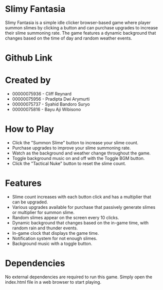 # Slimy Fantasia
Slimy Fantasia is a simple idle clicker browser-based game where player summon slimes by clicking a button and can purchase upgrades to increase their slime summoning rate. The game features a dynamic background that changes based on the time of day and random weather events.

# Github Link

# Created by
- 00000075936 - Cliff Reynard
- 00000075956 - Pradipta Dwi Arymurti
- 00000075737 - Syahid Bandoro Suryo
- 00000075816 - Bayu Aji Wibisono

# How to Play
- Click the "Summon Slime" button to increase your slime count.
- Purchase upgrades to improve your slime summoning rate.
- Watch as the background and weather change throughout the game.
- Toggle background music on and off with the Toggle BGM button.
- Click the "Tactical Nuke" button to reset the slime count.

# Features
- Slime count increases with each button click and has a multiplier that can be upgraded.
- Various upgrades available for purchase that passively generate slimes or multiplier for summon slime.
- Random slimes appear on the screen every 10 clicks.
- Dynamic background that changes based on the in-game time, with random rain and thunder events.
- In-game clock that displays the game time.
- Notification system for not enough slimes.
- Background music with a toggle button.

# Dependencies
No external dependencies are required to run this game. Simply open the index.html file in a web browser to start playing.